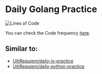 # Daily Golang Practice

![Lines of Code](https://img.shields.io/tokei/lines/github.com/UltiRequiem/daily-go-practice?color=blue&label=Total%20Lines)

You can check the Code frequency [here](https://github.com/UltiRequiem/daily-go-practice/graphs/code-frequency).

## Similar to:

- [UltiRequiem/daily-js-practice](https://github.com/UltiRequiem/daily-js-practice)
- [UltiRequiem/daily-python-practice](https://github.com/UltiRequiem/daily-python-practice)
